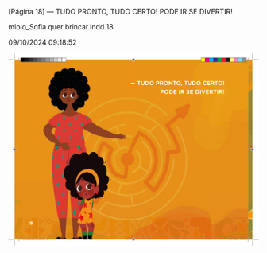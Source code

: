 [Página 18]
— TUDO PRONTO, TUDO CERTO!
PODE IR SE DIVERTIR!


miolo_Sofia quer brincar.indd 18

09/10/2024 09:18:52

![18](./img/page_0018.jpg)
